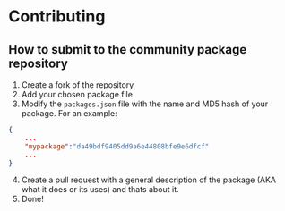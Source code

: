 # Contributing
## How to submit to the community package repository

1. Create a fork of the repository
2. Add your chosen package file
3. Modify the `packages.json` file with the name and MD5 hash of your package. For an example: 
```json
{
	...
	"mypackage":"da49bdf9405dd9a6e44808bfe9e6dfcf"
	...
}
```
4. Create a pull request with a general description of the package (AKA what it does or its uses) and thats about it.
5. Done!
